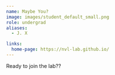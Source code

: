 ```yaml
---
name: Maybe You?
image: images/student_default_small.png
role: undergrad
aliases:
  - J. X

links:
  home-page: https://nvl-lab.github.io/
---
```


Ready to join the lab??